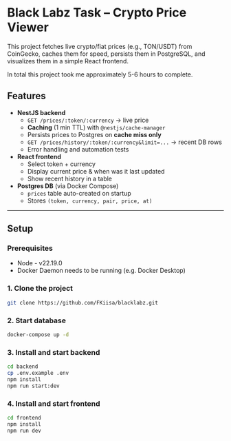 # Black Labz Task – Crypto Price Viewer

This project fetches live crypto/fiat prices (e.g., TON/USDT) from CoinGecko, caches them for speed, persists them in PostgreSQL, and visualizes them in a simple React frontend.

In total this project took me approximately 5-6 hours to complete.

## Features

- **NestJS backend**
  - `GET /prices/:token/:currency` → live price
  - **Caching** (1 min TTL) with `@nestjs/cache-manager`
  - Persists prices to Postgres on **cache miss only**
  - `GET /prices/history/:token/:currency&limit=...` → recent DB rows
  - Error handling and automation tests
- **React frontend**
  - Select token + currency
  - Display current price & when was it last updated
  - Show recent history in a table
- **Postgres DB** (via Docker Compose)
  - `prices` table auto-created on startup
  - Stores `(token, currency, pair, price, at)`

---

## Setup

### Prerequisites

- Node - v22.19.0
- Docker Daemon needs to be running (e.g. Docker Desktop)

### 1. Clone the project

```bash
git clone https://github.com/FKiisa/blacklabz.git
```

### 2. Start database

```bash
docker-compose up -d
```

### 3. Install and start backend

```bash
cd backend
cp .env.example .env
npm install
npm run start:dev
```

### 4. Install and start frontend

```bash
cd frontend
npm install
npm run dev
```
